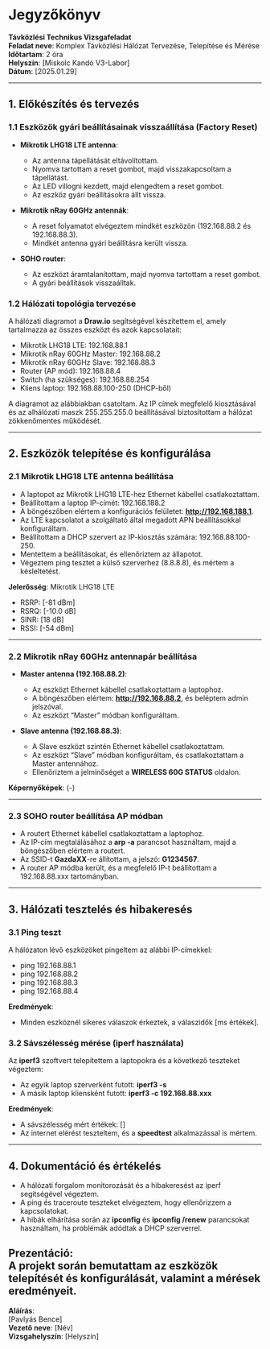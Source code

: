 # Jegyzőkönyv  
**Távközlési Technikus Vizsgafeladat**  
**Feladat neve**: Komplex Távközlési Hálózat Tervezése, Telepítése és Mérése  
**Időtartam**: 2 óra  
**Helyszín**: [Miskolc Kandó V3-Labor]  
**Dátum**: [2025.01.29]

---

## 1. Előkészítés és tervezés

### 1.1 Eszközök gyári beállításainak visszaállítása (Factory Reset)

- **Mikrotik LHG18 LTE antenna**:
  - Az antenna tápellátását eltávolítottam.
  - Nyomva tartottam a reset gombot, majd visszakapcsoltam a tápellátást.
  - Az LED villogni kezdett, majd elengedtem a reset gombot.
  - Az eszköz gyári beállításokra állt vissza.

- **Mikrotik nRay 60GHz antennák**:
  - A reset folyamatot elvégeztem mindkét eszközön (192.168.88.2 és 192.168.88.3).
  - Mindkét antenna gyári beállításra került vissza.

- **SOHO router**:
  - Az eszközt áramtalanítottam, majd nyomva tartottam a reset gombot.
  - A gyári beállítások visszaálltak.

### 1.2 Hálózati topológia tervezése

A hálózati diagramot a **Draw.io** segítségével készítettem el, amely tartalmazza az összes eszközt és azok kapcsolatait:

- Mikrotik LHG18 LTE: 192.168.88.1
- Mikrotik nRay 60GHz Master: 192.168.88.2
- Mikrotik nRay 60GHz Slave: 192.168.88.3
- Router (AP mód): 192.168.88.4
- Switch (ha szükséges): 192.168.88.254
- Kliens laptop: 192.168.88.100-250 (DHCP-ből)

A diagramot az alábbiakban csatoltam. Az IP címek megfelelő kiosztásával és az alhálózati maszk 255.255.255.0 beállításával biztosítottam a hálózat zökkenőmentes működését.

---

## 2. Eszközök telepítése és konfigurálása

### 2.1 Mikrotik LHG18 LTE antenna beállítása

- A laptopot az Mikrotik LHG18 LTE-hez Ethernet kábellel csatlakoztattam.
- Beállítottam a laptop IP-címét: 192.168.188.2
- A böngészőben elértem a konfigurációs felületet: **http://192.168.188.1**.
- Az LTE kapcsolatot a szolgáltató által megadott APN beállításokkal konfiguráltam.
- Beállítottam a DHCP szervert az IP-kiosztás számára: 192.168.88.100-250.
- Mentettem a beállításokat, és ellenőriztem az állapotot.
- Végeztem ping tesztet a külső szerverhez (8.8.8.8), és mértem a késleltetést.

**Jelerősség**: Mikrotik LHG18 LTE 
- RSRP: [-81 dBm]  
- RSRQ: [-10.0 dB]  
- SINR: [18 dB]  
- RSSI: [-54 dBm]

---

### 2.2 Mikrotik nRay 60GHz antennapár beállítása

- **Master antenna (192.168.88.2)**:
  - Az eszközt Ethernet kábellel csatlakoztattam a laptophoz.
  - A böngészőben elértem: **http://192.168.88.2**, és beléptem admin jelszóval.
  - Az eszközt “Master” módban konfiguráltam.

- **Slave antenna (192.168.88.3)**:
  - A Slave eszközt szintén Ethernet kábellel csatlakoztattam.
  - Az eszközt “Slave” módban konfiguráltam, és csatlakoztattam a Master antennához.
  - Ellenőriztem a jelminőséget a **WIRELESS 60G STATUS** oldalon.

**Képernyőképek**: (-)

---

### 2.3 SOHO router beállítása AP módban

- A routert Ethernet kábellel csatlakoztattam a laptophoz.
- Az IP-cím megtalálásához a **arp -a** parancsot használtam, majd a böngészőben elértem a routert.
- Az SSID-t **GazdaXX**-re állítottam, a jelszó: **G1234567**.
- A router AP módba került, és a megfelelő IP-t beállítottam a 192.168.88.xxx tartományban.

---

## 3. Hálózati tesztelés és hibakeresés

### 3.1 Ping teszt

A hálózaton lévő eszközöket pingeltem az alábbi IP-címekkel:

- ping 192.168.88.1
- ping 192.168.88.2
- ping 192.168.88.3
- ping 192.168.88.4

**Eredmények**:
- Minden eszköznél sikeres válaszok érkeztek, a válaszidők [ms értékek].

### 3.2 Sávszélesség mérése (iperf használata)

Az **iperf3** szoftvert telepítettem a laptopokra és a következő teszteket végeztem:

- Az egyik laptop szerverként futott: **iperf3 -s**
- A másik laptop kliensként futott: **iperf3 -c 192.168.88.xxx**

**Eredmények**:
- A sávszélesség mért értékek: []
- Az internet elérést teszteltem, és a **speedtest** alkalmazással is mértem.

---

## 4. Dokumentáció és értékelés

- A hálózati forgalom monitorozását és a hibakeresést az iperf segítségével végeztem.
- A ping és traceroute teszteket elvégeztem, hogy ellenőrizzem a kapcsolatokat.
- A hibák elhárítása során az **ipconfig** és **ipconfig /renew** parancsokat használtam, ha problémák adódtak a DHCP szerverrel.

**Prezentáció**:  
A projekt során bemutattam az eszközök telepítését és konfigurálását, valamint a mérések eredményeit.
---

**Aláírás**:  
[Pavlyás Bence]  
**Vezető neve**: [Név]  
**Vizsgahelyszín**: [Helyszín]

